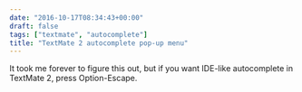 ```yaml
---
date: "2016-10-17T08:34:43+00:00"
draft: false
tags: ["textmate", "autocomplete"]
title: "TextMate 2 autocomplete pop-up menu"
---
```

It took me forever to figure this out, but if you want IDE-like autocomplete in TextMate 2, press Option-Escape.

